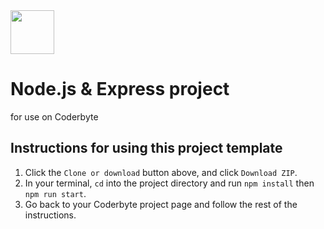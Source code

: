 <img src="https://coderbytestaticimages.s3.amazonaws.com/coderbyte_icon_digital_navy.png" width="70">

# Node.js & Express project
for use on Coderbyte 

## Instructions for using this project template
1. Click the `Clone or download` button above, and click `Download ZIP`.
2. In your terminal, `cd` into the project directory and run `npm install` then `npm run start`.
3. Go back to your Coderbyte project page and follow the rest of the instructions.